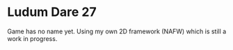 Ludum Dare 27
============

Game has no name yet.
Using my own 2D framework (NAFW) which is still a work in progress.
